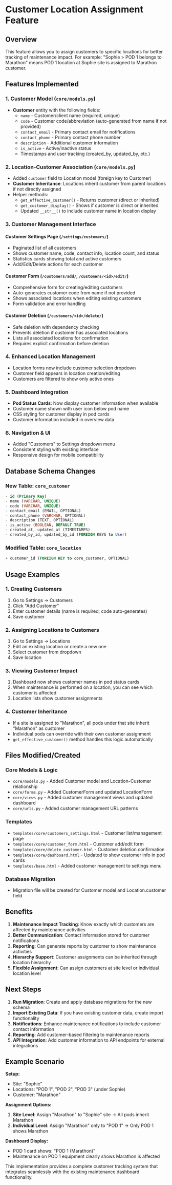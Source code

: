 # Customer Location Assignment Feature

## Overview

This feature allows you to assign customers to specific locations for better tracking of maintenance impact. For example: "Sophie > POD 1 belongs to Marathon" means POD 1 location at Sophie site is assigned to Marathon customer.

## Features Implemented

### 1. **Customer Model** (`core/models.py`)
- **Customer** entity with the following fields:
  - `name` - Customer/client name (required, unique)
  - `code` - Customer code/abbreviation (auto-generated from name if not provided)
  - `contact_email` - Primary contact email for notifications
  - `contact_phone` - Primary contact phone number
  - `description` - Additional customer information
  - `is_active` - Active/inactive status
  - Timestamps and user tracking (created_by, updated_by, etc.)

### 2. **Location-Customer Association** (`core/models.py`)
- Added `customer` field to Location model (foreign key to Customer)
- **Customer Inheritance**: Locations inherit customer from parent locations if not directly assigned
- Helper methods:
  - `get_effective_customer()` - Returns customer (direct or inherited)
  - `get_customer_display()` - Shows if customer is direct or inherited
  - Updated `__str__()` to include customer name in location display

### 3. **Customer Management Interface**

#### **Customer Settings Page** (`/settings/customers/`)
- Paginated list of all customers
- Shows customer name, code, contact info, location count, and status
- Statistics cards showing total and active customers
- Add/Edit/Delete actions for each customer

#### **Customer Form** (`/customers/add/`, `/customers/<id>/edit/`)
- Comprehensive form for creating/editing customers
- Auto-generates customer code from name if not provided
- Shows associated locations when editing existing customers
- Form validation and error handling

#### **Customer Deletion** (`/customers/<id>/delete/`)
- Safe deletion with dependency checking
- Prevents deletion if customer has associated locations
- Lists all associated locations for confirmation
- Requires explicit confirmation before deletion

### 4. **Enhanced Location Management**
- Location forms now include customer selection dropdown
- Customer field appears in location creation/editing
- Customers are filtered to show only active ones

### 5. **Dashboard Integration**
- **Pod Status Cards**: Now display customer information when available
- Customer name shown with user icon below pod name
- CSS styling for customer display in pod cards
- Customer information included in overview data

### 6. **Navigation & UI**
- Added "Customers" to Settings dropdown menu
- Consistent styling with existing interface
- Responsive design for mobile compatibility

## Database Schema Changes

### New Table: `core_customer`
```sql
- id (Primary Key)
- name (VARCHAR, UNIQUE)
- code (VARCHAR, UNIQUE) 
- contact_email (EMAIL, OPTIONAL)
- contact_phone (VARCHAR, OPTIONAL)
- description (TEXT, OPTIONAL)
- is_active (BOOLEAN, DEFAULT TRUE)
- created_at, updated_at (TIMESTAMPS)
- created_by_id, updated_by_id (FOREIGN KEYS to User)
```

### Modified Table: `core_location`
```sql
+ customer_id (FOREIGN KEY to core_customer, OPTIONAL)
```

## Usage Examples

### 1. **Creating Customers**
1. Go to Settings → Customers
2. Click "Add Customer"
3. Enter customer details (name is required, code auto-generates)
4. Save customer

### 2. **Assigning Locations to Customers**
1. Go to Settings → Locations
2. Edit an existing location or create a new one
3. Select customer from dropdown
4. Save location

### 3. **Viewing Customer Impact**
1. Dashboard now shows customer names in pod status cards
2. When maintenance is performed on a location, you can see which customer is affected
3. Location lists show customer assignments

### 4. **Customer Inheritance**
- If a site is assigned to "Marathon", all pods under that site inherit "Marathon" as customer
- Individual pods can override with their own customer assignment
- `get_effective_customer()` method handles this logic automatically

## Files Modified/Created

### Core Models & Logic
- `core/models.py` - Added Customer model and Location-Customer relationship
- `core/forms.py` - Added CustomerForm and updated LocationForm
- `core/views.py` - Added customer management views and updated dashboard
- `core/urls.py` - Added customer management URL patterns

### Templates
- `templates/core/customers_settings.html` - Customer list/management page
- `templates/core/customer_form.html` - Customer add/edit form
- `templates/core/delete_customer.html` - Customer deletion confirmation
- `templates/core/dashboard.html` - Updated to show customer info in pod cards
- `templates/base.html` - Added customer management to settings menu

### Database Migration
- Migration file will be created for Customer model and Location.customer field

## Benefits

1. **Maintenance Impact Tracking**: Know exactly which customers are affected by maintenance activities
2. **Better Communication**: Contact information stored for customer notifications
3. **Reporting**: Can generate reports by customer to show maintenance activities
4. **Hierarchy Support**: Customer assignments can be inherited through location hierarchy
5. **Flexible Assignment**: Can assign customers at site level or individual location level

## Next Steps

1. **Run Migration**: Create and apply database migrations for the new schema
2. **Import Existing Data**: If you have existing customer data, create import functionality
3. **Notifications**: Enhance maintenance notifications to include customer contact information
4. **Reporting**: Add customer-based filtering to maintenance reports
5. **API Integration**: Add customer information to API endpoints for external integrations

## Example Scenario

**Setup:**
- Site: "Sophie"
- Locations: "POD 1", "POD 2", "POD 3" (under Sophie)
- Customer: "Marathon"

**Assignment Options:**
1. **Site Level**: Assign "Marathon" to "Sophie" site → All pods inherit Marathon
2. **Individual Level**: Assign "Marathon" only to "POD 1" → Only POD 1 shows Marathon

**Dashboard Display:**
- POD 1 card shows: "POD 1 (Marathon)"
- Maintenance on POD 1 equipment clearly shows Marathon is affected

This implementation provides a complete customer tracking system that integrates seamlessly with the existing maintenance dashboard functionality.